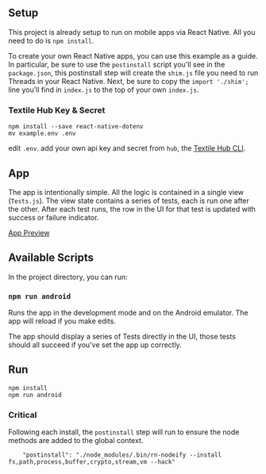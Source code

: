 ## Setup

This project is already setup to run on mobile apps via React Native. All you need to do is `npm install`.

To create your own React Native apps, you can use this example as a guide. In particular, be sure to use the `postinstall` script you'll see in the `package.json`, this postinstall step will create the `shim.js` file you need to run Threads in your React Native. Next, be sure to copy the `import './shim';` line you'll find in `index.js` to the top of your own `index.js`.

### Textile Hub Key & Secret

```
npm install --save react-native-dotenv
mv example.env .env
```

edit `.env`. add your own api key and secret from `hub`, the [Textile Hub CLI](https://docs.textile.io/hub/accounts/).

## App

The app is intentionally simple. All the logic is contained in a single view (`Tests.js`). The view state contains a series of tests, each is run one after the other. After each test runs, the row in the UI for that test is updated with success or failure indicator.

[App Preview](https://github.com/textileio/js-examples/blob/master/react-native-client-app/preview.gif)

## Available Scripts

In the project directory, you can run:

### `npm run android`

Runs the app in the development mode and on the Android emulator. The app will reload if you make edits.

The app should display a series of Tests directly in the UI, those tests should all succeed if you've set the app up correctly.

## Run

```
npm install
npm run android
```

### Critical

Following each install, the `postinstall` step will run to ensure the node methods are added to the global context.

```
    "postinstall": "./node_modules/.bin/rn-nodeify --install fs,path,process,buffer,crypto,stream,vm --hack"
```
